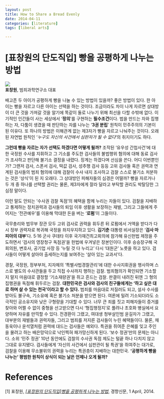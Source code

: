 ```yaml
---
layout: post
title: How to Share a Bread Evenly
date: 2014-04-11
categories: [literature]
tags: [liberal arts]

---
```


[표창원의 단도직입] 빵을 공평하게 나누는 방법
============================

![](http://sungsoo.github.com/images/pyo.jpg)  
**표창원**, 범죄과학연구소 대표

배고픈 두 아이가 공평하게 빵을 나눌 수 있는 방법이 있을까? 좋은 방법이 있다. 한 아이는 빵을 자르고 다른 아이는 선택을 하는 것이다. 조금이라도 차이 나게 자르면 상대방이 더 큰 것을 가져갈 것을 알기에 똑같이 둘로 나누기 위해 최선을 다할 수밖에 없다. 이기적인 인간들이 사는 세상에서 ‘**정의**’를 구현하는 **필수조건**이다. 법을 만드는 자와 집행하는 자, 다툼이 생겼을 때 판단하는 자를 나누는 ‘**3권 분립**’ 원칙이 민주주의의 기본이 된 이유다. 또 하나의 방법은 이해관계 없는 제3자가 빵을 자르고 나눠주는 것이다. 오래된 자연법 원칙인 ‘*누구도 자신의 사건에서 심판자가 될 수 없다*’의 취지이기도 하다.

**그런데 빵을 자르는 자가 선택도 하겠다면 어떻게 될까?** 조작된 ‘유우성 간첩사건’에 대한 국정원 수사를 지휘하고 그 기소를 주도한 검사들의 불법행위 혐의에 대해 동료 검사가 조사하고 판단해 불기소 결정을 내렸다. 징계는 하겠다며 선심을 쓴다. 어디 이번뿐인가? 그랜저 검사, 스폰서 검사, 떡값 검사, 성추행 검사 등등 고위 검사들 혹은 권력과 연계된 검사들의 범죄 혐의에 대해 검찰이 수사 내지 조사하고 검찰 스스로 불기소 처분하는 것은 ‘상식’이 된 지 오래다. 그 상대방인 피해자들의 심경은 어떨까? 빵을 자르거나 두 개 중 하나를 선택할 권리는 물론, 제3자에게 잘라 달라고 부탁할 권리도 박탈당한 그 심정 말이다.

이런 말도 안되는 ‘수사권 검찰 독점’의 혜택을 함께 누리는 자들이 있다. 검찰을 지배하고 통제하는 정치권력과 검사들의 퇴임 이후 생활을 보장하는 재벌, 그리고 그들에게 주어지는 ‘전관예우’를 이용해 막대한 돈을 버는 ‘**로펌**’이 그들이다.

국무총리와 법무부 장관 모두 고위 검사로 권력을 휘두른 뒤 로펌에서 거액을 받다가 다시 정부 권력자로 복귀해 국정을 좌지우지하고 있다. **김기춘** 대통령 비서실장은 ‘**검사 마피아의 대부**’다. 5·16 군사 쿠데타 이후 국가재건최고회의에 참가해 유신헌법 제정을 주도하면서 ‘검사의 영장청구 독점권’을 헌법에 우겨넣은 장본인이다. 이후 승승장구해 국회의원, 변호사, 공기업 사장 등 ‘누릴 것 다 누리고’ 다시 ‘대원군’ 노릇을 하고 있다. 검사들이 어떻게 살아야 출세하는지를 보여주는 ‘살아 있는 교과서’다.

경찰, 국정원, 정부부처, 지자체의 ‘특별사법경찰관리’에 대한 수사지휘권을 행사하며 스스로 별도의 수사관들을 두고 직접 수사까지 행하는 검찰. 범죄혐의가 확인되면 기소할지 말지 마음대로 결정할 ‘기소재량권’을 쥐고 흔드는 검찰. 판결이 내려진 뒤엔 그 형의 집행권을 독점해 휘두르는 검찰. **대한민국은 검사와 검사의 친구들에게는 ‘하고 싶은 대로 하며 살 수 있는 천국’이라고 할 수 있다.** 범죄를 마음대로 저질러도 되고, 설사 수사를 받아도 불구속, 기소유예 혹은 불기소 처분을 받으면 된다. 여론에 밀려 기소되더라도 소극적인 공소유지와 낮은 구형량을 기대할 수 있다. 너무 큰 죄를 짓고 피해자들이 증거를 찾아와 어쩔 수 없이 중형을 선고받으면 다시 ‘형집행정지’로 풀려나 초호화 병실에서 요양하며 자유를 만끽할 수 있다. 전경환이 그랬고, 여대생 청부살인범 윤길자가 그랬고, 대부분의 재벌들과 권력자들, 그리고 범죄를 저지른 검사들이 누린 혜택들이다. 물론, 채동욱이나 윤석열처럼 권력에 대드는 검사들은 예외다. 특권을 쥐여준 은혜를 잊고 주인을 물려고 하는 배은망덕으로 낙인찍혀 패가망신하게 된다. ‘보수 정권’만의 문제는 아니다. 소위 ‘민주 정권’ 10년 동안에도 검찰의 수사권 독점 제도는 털끝 하나 다치지 않고 그대로 유지됐다. 검사들에게 ‘자신의 사건에서 심판관이 될 특권’을 쥐여주는 대가로, 검찰을 이용해 무소불위의 권력을 누리는 특권층이 지배하는 대한민국. **‘공평하게 빵을 나누는’ 평범한 원칙이 상식이 되는 날은 언제나 오게 될까?**

# References
[1] 표창원, [*[표창원의 단도직입]빵을 공평하게 나누는 방법*](http://news.khan.co.kr/kh_news/khan_art_view.html?artid=201404012035335&code=990100&s_code=ao147), 경향신문, 1 April, 2014.